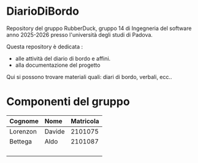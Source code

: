 # DiarioDiBordo
Repository del gruppo RubberDuck, gruppo 14 di Ingegneria del software anno 2025-2026 presso l'università degli studi di Padova.

Questa repository è dedicata :
- alle attività del diario di bordo e affini.
- alla documentazione del progetto


Qui si possono trovare materiali quali: diari di bordo, verbali, ecc..


# Componenti del gruppo

| Cognome      | Nome             | Matricola |
| :----------- | :--------------  | :-------- |
| Lorenzon    | Davide         | 2101075   |
| Bettega     | Aldo           | 2101087   |
|          |           |    |
|      |           |    |
|       |          |    |
|      |            |    |
